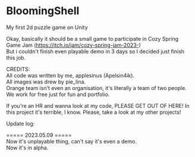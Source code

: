 # BloomingShell  
 My first 2d puzzle game on Unity  
  
Okay, basically it should be a small game to participate in Cozy Spring Game Jam (https://itch.io/jam/cozy-spring-jam-2023-)  
But i couldn't finish even playable demo in 3 days so I decided just finish this job.  
  
CREDITS:  
All code was written by me, applesinus (Apelsin4ik).  
All images was drew by pie_lina.  
Orange team isn't even an organisation, it's literally a team of two people. We work for free just for fun and portfolio.  
  
If you're an HR and wanna look at my code, PLEASE GET OUT OF HERE! In this project it's terrible, I know. Please, take a look at my other projects!  
  
Update log:  
  
===== 2023.05.09 =====  
Now it's unplayable thing, can't say it's even a demo.  
Now it's in alpha.  
